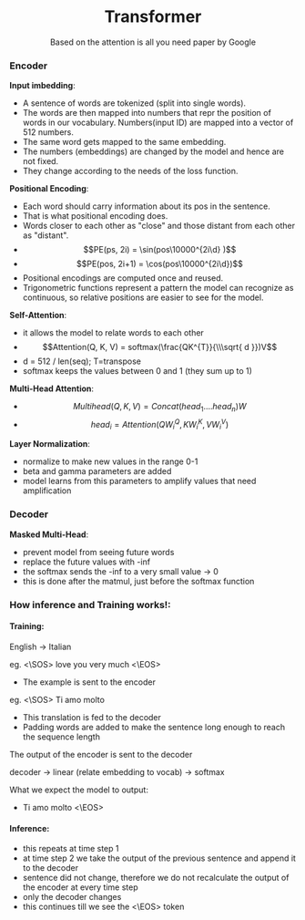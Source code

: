 <h1 align="center">Transformer</h1>

<p align="center">Based on the attention is all you need paper by Google</p>

### Encoder

**Input imbedding**: 
- A sentence of words are tokenized (split into single words). 
- The words are then mapped into numbers that repr the position of words in our vocabulary. Numbers(input ID) are mapped into a vector of 512 numbers. 
- The same word gets mapped to the same embedding. 
- The numbers (embeddings) are changed by the model and hence are not fixed. 
- They change according to the needs of the loss function.

**Positional Encoding**: 
- Each word should carry information about its pos in the sentence. 
- That is what positional encoding does.
- Words closer to each other as "close" and those distant from each other as "distant".
- $$PE(ps, 2i) = \sin(pos\10000^{2i\d} )$$
- $$PE(pos, 2i+1) = \cos(pos\10000^{2i\d})$$
- Positional encodings are computed once and reused.
- Trigonometric functions represent a pattern the model can recognize as continuous, so relative positions are easier to see for the model.

**Self-Attention**:
- it allows the model to relate words to each other
- $$Attention(Q, K, V) = softmax(\frac{QK^{T}}{\\\sqrt{ d }})V$$
- d = 512 / len(seq); T=transpose
- softmax keeps the values between 0 and 1 (they sum up to 1)

**Multi-Head Attention**:
- $$Multihead(Q, K, V) = Concat(head_{1}\dots.head_{n})W $$
- $$head_{i} = Attention(QW_{i}^{Q}, KW_{i}^{K}, VW_{i}^{V})$$

**Layer Normalization**:
- normalize to make new values in the range 0-1
- beta and gamma parameters are added
- model learns from this parameters to amplify values that need amplification

### Decoder

**Masked Multi-Head**:
- prevent model from seeing future words
- replace the future values with -inf
- the softmax sends the -inf to a very small value -> 0
- this is done after the matmul, just before the softmax function

### How inference and Training works!:

#### Training:

English -> Italian

eg. <\SOS> love you very much <\EOS>

- The example is sent to the encoder

eg. <\SOS> Ti amo molto

- This translation is fed to the decoder
- Padding words are added to make the sentence long enough to reach the sequence length

The output of the encoder is sent to the decoder

decoder -> linear (relate embedding to vocab) -> softmax

What we expect the model to output: 
- Ti amo molto <\EOS>

#### Inference:

- this repeats at time step 1
- at time step 2 we take the output of the previous sentence and append it to the decoder
- sentence did not change, therefore we do not recalculate the output of the encoder at every time step
- only the decoder changes
- this continues till we see the <\EOS> token
